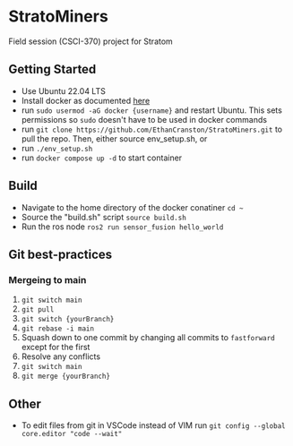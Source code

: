 # StratoMiners
Field session (CSCI-370) project for Stratom

## Getting Started
- Use Ubuntu 22.04 LTS
- Install docker as documented [here](https://docs.docker.com/desktop/install/linux-install/)
- run `sudo usermod -aG docker {username}` and restart Ubuntu. This sets permissions so `sudo` doesn't have to be used in docker commands
- run `git clone https://github.com/EthanCranston/StratoMiners.git` to pull the repo.
Then, either source env_setup.sh, or
- run `./env_setup.sh`
- run `docker compose up -d` to start container

## Build
- Navigate to the home directory of the docker conatiner `cd ~`
- Source the "build.sh" script `source build.sh`
- Run the ros node `ros2 run sensor_fusion hello_world`


## Git best-practices
### Mergeing to main
1. `git switch main`
2. `git pull`
3. `git switch {yourBranch}`
4. `git rebase -i main`
5. Squash down to one commit by changing all commits to `fastforward` except for the first
6. Resolve any conflicts
7. `git switch main`
8. `git merge {yourBranch}`
## Other
- To edit files from git in VSCode instead of VIM run `git config --global core.editor "code --wait"`